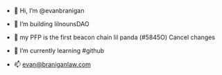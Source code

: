 - 👋 Hi, I’m @evanbranigan
- 👀 I’m building lilnounsDAO
- 🐼 my PFP is the first beacon chain lil panda (#5845O)      Cancel changes

- 🌱 I’m currently learning #github
- 📫 evan@braniganlaw.com

<!---
evanbranigan/evanbranigan is a ✨ special ✨ repository because its `README.md` (this file) appears on your GitHub profile.
You can click the Preview link to take a look at your changes.
--->
